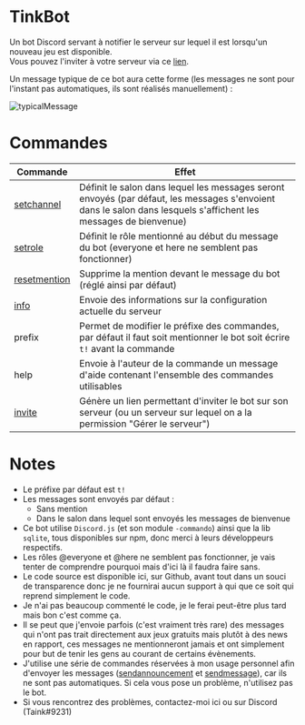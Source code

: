 # TinkBot
Un bot Discord servant à notifier le serveur sur lequel il est lorsqu'un nouveau jeu est disponible.  
Vous pouvez l'inviter à votre serveur via ce [lien](https://discordapp.com/oauth2/authorize?client_id=524395758959591425&permissions=268651536&scope=bot).

Un message typique de ce bot aura cette forme (les messages ne sont pour l'instant pas automatiques, ils sont réalisés manuellement) :

![typicalMessage](https://i.imgur.com/cq6ydWg.png)

# Commandes
Commande | Effet
---------|-------
[setchannel](https://github.com/Taink/TinkBot/blob/master/commands/jeux-gratuits/setchannel.js)|Définit le salon dans lequel les messages seront envoyés (par défaut, les messages s'envoient dans le salon dans lesquels s'affichent les messages de bienvenue)
[setrole](https://github.com/Taink/TinkBot/blob/master/commands/jeux-gratuits/setrole.js)|Définit le rôle mentionné au début du message du bot (everyone et here ne semblent pas fonctionner)
[resetmention](https://github.com/Taink/TinkBot/blob/master/commands/jeux-gratuits/resetmention.js)|Supprime la mention devant le message du bot (réglé ainsi par défaut)
[info](https://github.com/Taink/TinkBot/blob/master/commands/jeux-gratuits/info.js)|Envoie des informations sur la configuration actuelle du serveur
prefix|Permet de modifier le préfixe des commandes, par défaut il faut soit mentionner le bot soit écrire `t!` avant la commande
help|Envoie à l'auteur de la commande un message d'aide contenant l'ensemble des commandes utilisables
[invite](https://github.com/Taink/TinkBot/blob/master/commands/autres/invite.js)|Génère un lien permettant d'inviter le bot sur son serveur (ou un serveur sur lequel on a la permission "Gérer le serveur")

# Notes
* Le préfixe par défaut est `t!`
* Les messages sont envoyés par défaut :
  * Sans mention
  * Dans le salon dans lequel sont envoyés les messages de bienvenue
* Ce bot utilise `Discord.js` (et son module `-commando`) ainsi que la lib `sqlite`, tous disponibles sur npm, donc merci à leurs développeurs respectifs.
* Les rôles @everyone et @here ne semblent pas fonctionner, je vais tenter de comprendre pourquoi mais d'ici là il faudra faire sans.
* Le code source est disponible ici, sur Github, avant tout dans un souci de transparence donc je ne fournirai aucun support à qui que ce soit qui reprend simplement le code.
* Je n'ai pas beaucoup commenté le code, je le ferai peut-être plus tard mais bon c'est comme ça.
* Il se peut que j'envoie parfois (c'est vraiment très rare) des messages qui n'ont pas trait directement aux jeux gratuits mais plutôt à des news en rapport, ces messages ne mentionneront jamais et ont simplement pour but de tenir les gens au courant de certains évènements.
* J'utilise une série de commandes réservées à mon usage personnel afin d'envoyer les messages ([sendannouncement](https://github.com/Taink/TinkBot/blob/master/commands/jeux-gratuits/sendannouncement.js) et [sendmessage](https://github.com/Taink/TinkBot/blob/master/commands/jeux-gratuits/sendmessage.js)), car ils ne sont pas automatiques. Si cela vous pose un problème, n'utilisez pas le bot.
* Si vous rencontrez des problèmes, contactez-moi ici ou sur Discord (Taink#9231)